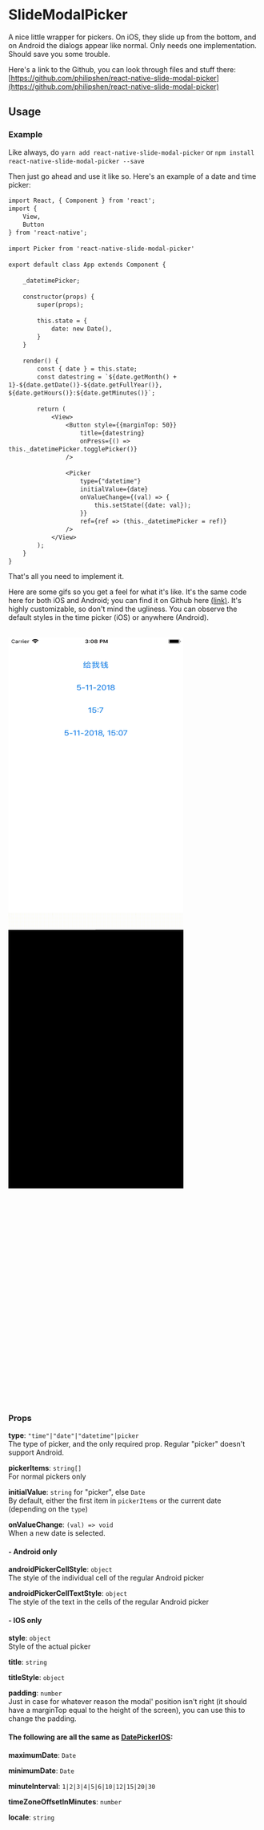 # SlideModalPicker 


A nice little wrapper for pickers. On iOS, they slide up from the bottom, and on Android the dialogs appear like normal. Only needs one implementation. Should save you some trouble.

Here's a link to the Github, you can look through files and stuff there: [https://github.com/philipshen/react-native-slide-modal-picker](https://github.com/philipshen/react-native-slide-modal-picker)

## Usage

### Example
Like always, do `yarn add react-native-slide-modal-picker` or `npm install react-native-slide-modal-picker --save`

Then just go ahead and use it like so. Here's an example of a date and time picker:

    import React, { Component } from 'react';
    import {
        View,
        Button
    } from 'react-native';
    
    import Picker from 'react-native-slide-modal-picker'
    
    export default class App extends Component {
    
        _datetimePicker;
    
        constructor(props) {
            super(props);
    
            this.state = {
                date: new Date(),
            }
        }
    
        render() {
            const { date } = this.state;
            const datestring = `${date.getMonth() + 1}-${date.getDate()}-${date.getFullYear()}, ${date.getHours()}:${date.getMinutes()}`;
    
            return (
                <View>
                    <Button style={{marginTop: 50}}
                        title={datestring}
                        onPress={() => this._datetimePicker.togglePicker()}
                    />
    
                    <Picker
                        type={"datetime"}
                        initialValue={date}
                        onValueChange={(val) => {
                            this.setState({date: val});
                        }}
                        ref={ref => (this._datetimePicker = ref)}
                    />
                </View>
            );
        }
    }
    
That's all you need to implement it.

Here are some gifs so you get a feel for what it's like. It's the same code here for both iOS and Android; you can find it on Github here [(link)](https://github.com/philipshen/react-native-slide-modal-picker/blob/master/examples/App.js). It's highly customizable, so don't mind the ugliness. You can observe the default styles in the time picker (iOS) or anywhere (Android).


<br />
<div style="display: inline-block;">
    <img alt="Gif of iOS demo" src="./readme_media/ios_demo.gif" align="left" width="350" height="550" >
    <img alt="Gif of android demo" src="./readme_media/android_demo.gif" align="left" width="350" height="550" >
</div>

<br /><br /><br /><br /><br /><br /><br /><br /><br /><br /><br /><br /><br /><br /><br /><br /><br /><br /><br /><br /><br /><br /><br /><br />

### Props

**type**: `"time"|"date"|"datetime"|picker` 
<br />
The type of picker, and the only required prop. Regular "picker" doesn't support Android.

**pickerItems**: `string[]`
<br />
For normal pickers only

**initialValue**: `string` for "picker", else `Date`
<br />
By default, either the first item in `pickerItems` or the current date (depending on the `type`) 

**onValueChange**: `(val) => void` <br />When a new date is selected.

####  - Android only
**androidPickerCellStyle**: `object`
<br />
The style of the individual cell of the regular Android picker

**androidPickerCellTextStyle**: `object`
<br />
The style of the text in the cells of the regular Android picker

####  - IOS only
**style**: `object` <br />Style of the actual picker

**title**: `string`

**titleStyle**: `object`

**padding**: `number` 
<br /> 
Just in case for whatever reason the modal' position isn't right (it should have a marginTop equal to the height of the screen), you can use this to change the padding.

#### The following are all the same as [DatePickerIOS](https://facebook.github.io/react-native/docs/datepickerios.html):

**maximumDate**: `Date`

**minimumDate**: `Date`

**minuteInterval**: `1|2|3|4|5|6|10|12|15|20|30`

**timeZoneOffsetInMinutes**: `number`

**locale**: `string`

